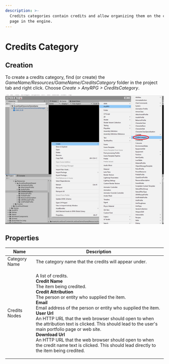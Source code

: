 ```yaml
---
description: >-
  Credits categories contain credits and allow organizing them on the credits
  page in the engine.
---
```


# Credits Category

## Creation

To create a credits category, find (or create) the _GameName/Resources/GameName/CreditsCategory_ folder in the project tab and right click.  Choose _Create > AnyRPG > CreditsCategory_.

![](<../.gitbook/assets/image (100).png>)

## Properties

| Name          | Description                                                                                                                                                                                                                                                                                                                                                                                                                                                                                                                                                                                                                                   |
| ------------- | --------------------------------------------------------------------------------------------------------------------------------------------------------------------------------------------------------------------------------------------------------------------------------------------------------------------------------------------------------------------------------------------------------------------------------------------------------------------------------------------------------------------------------------------------------------------------------------------------------------------------------------------- |
| Category Name | The category name that the credits will appear under.                                                                                                                                                                                                                                                                                                                                                                                                                                                                                                                                                                                         |
| Credits Nodes | <p>A list of credits.<br><strong>Credit Name</strong><br>The item being credited.<br><strong>Credit Attribution</strong><br>The person or entity who supplied the item.<br><strong>Email</strong><br>Email address of the person or entity who supplied the item.<br><strong>User Url</strong><br>An HTTP URL that the web browser should open to when the attribution text is clicked.  This should lead to the user's main portfolio page or web site.<br><strong>Download Url</strong><br>An HTTP URL that the web browser should open to when the credit name text is clicked.  This should lead directly to the item being credited.</p> |

